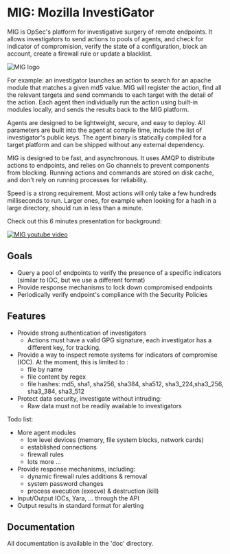 MIG: Mozilla InvestiGator
=========================

MIG is OpSec's platform for investigative surgery of remote endpoints. It allows investigators to send actions to pools of agents, and check
for indicator of compromision, verify the state of a configuration, block an
account, create a firewall rule or update a blacklist.

![MIG logo](doc/.files/MIG-logo-CC-small.jpg)

For example: an investigator launches an action to search for an apache module
that matches a given md5 value. MIG will register the action, find all the
relevant targets and send commands to each target with the detail of the
action. Each agent then individually run the action using built-in modules
locally, and sends the results back to the MIG platform.

Agents are designed to be lightweight, secure, and easy to deploy. All
parameters are built into the agent at compile time, include the list of
investigator's public keys. The agent binary is statically compiled for a target
platform and can be shipped without any external dependency.

MIG is designed to be fast, and asynchronous. It uses AMQP to distribute actions
to endpoints, and relies on Go channels to prevent components from blocking.
Running actions and commands are stored on disk cache, and don't rely on running
processes for reliability.

Speed is a strong requirement. Most actions will only take a few hundreds
milliseconds to run. Larger ones, for example when looking for a hash in a large
directory, should run in less than a minute.

Check out this 6 minutes presentation for background:

[![MIG youtube video](http://img.youtube.com/vi/uwrJ6Mtc4S0/0.jpg)](http://www.youtube.com/watch?v=uwrJ6Mtc4S0)

Goals
-----

* Query a pool of endpoints to verify the presence of a specific indicators
  (similar to IOC, but we use a different format)
* Provide response mechanisms to lock down compromised endpoints
* Periodically verify endpoint's compliance with the Security Policies

Features
--------
* Provide strong authentication of investigators
    * Actions must have a valid GPG signature, each investigator has a different
      key, for tracking.
* Provide a way to inspect remote systems for indicators of compromise (IOC).
  At the moment, this is limited to :
    * file by name
    * file content by regex
    * file hashes: md5, sha1, sha256, sha384, sha512, sha3_224,sha3_256,
      sha3_384, sha3_512
* Protect data security, investigate without intruding:
    * Raw data must not be readily available to investigators

Todo list:
* More agent modules
    * low level devices (memory, file system blocks, network cards)
    * established connections
    * firewall rules
    * lots more ...
* Provide response mechanisms, including:
    * dynamic firewall rules additions & removal
    * system password changes
    * process execution (execve) & destruction (kill)
* Input/Output IOCs, Yara, ... through the API
* Output results in standard format for alerting

Documentation
-------------
All documentation is available in the 'doc' directory.
